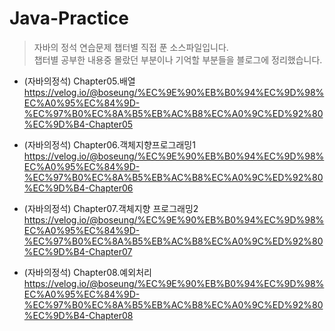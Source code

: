 # Java-Practice
> 자바의 정석 연습문제 챕터별 직접 푼 소스파일입니다.   
> 챕터별 공부한 내용중 몰랐던 부분이나 기억할 부분들을 블로그에 정리했습니다.

* (자바의정석) Chapter05.배열   
<https://velog.io/@boseung/%EC%9E%90%EB%B0%94%EC%9D%98%EC%A0%95%EC%84%9D-%EC%97%B0%EC%8A%B5%EB%AC%B8%EC%A0%9C%ED%92%80%EC%9D%B4-Chapter05>

* (자바의정석) Chapter06.객체지향프로그래밍1   
<https://velog.io/@boseung/%EC%9E%90%EB%B0%94%EC%9D%98%EC%A0%95%EC%84%9D-%EC%97%B0%EC%8A%B5%EB%AC%B8%EC%A0%9C%ED%92%80%EC%9D%B4-Chapter06>

* (자바의정석) Chapter07.객체지향 프로그래밍2   
<https://velog.io/@boseung/%EC%9E%90%EB%B0%94%EC%9D%98%EC%A0%95%EC%84%9D-%EC%97%B0%EC%8A%B5%EB%AC%B8%EC%A0%9C%ED%92%80%EC%9D%B4-Chapter07>

* (자바의정석) Chapter08.예외처리   
<https://velog.io/@boseung/%EC%9E%90%EB%B0%94%EC%9D%98%EC%A0%95%EC%84%9D-%EC%97%B0%EC%8A%B5%EB%AC%B8%EC%A0%9C%ED%92%80%EC%9D%B4-Chapter08>

